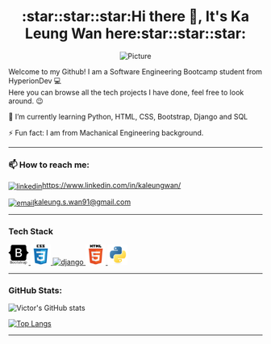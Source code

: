 



<h1 align ="center"> :star::star::star:Hi there 👋, It's Ka Leung Wan here:star::star::star: </h1>  
 <p align="center"> 
 <img alt="Picture" src="https://img.freepik.com/premium-vector/green-matrix-background-falling-numbers-screen-technology-stream-binary-code-digital-vector-illustration-hacking-concept_658411-81.jpg?w=1060" height="300" width="6000">
</p>

Welcome to my Github! I am a Software Engineering Bootcamp student from HyperionDev :computer:	
Here you can browse all the tech projects I have done, feel free to look around. :wink:

 

🌱 I’m currently learning Python, HTML, CSS, Bootstrap, Django and SQL

⚡ Fun fact: I am from Machanical Engineering background.

<hr/>

### 📫 How to reach me: 
<p align="left">
<a href="https://www.linkedin.com/in/kaleungwan/ target="blank"><img align="center" src="https://cdn-icons-png.flaticon.com/512/174/174857.png" alt="linkedin" height="30" width="30" />https://www.linkedin.com/in/kaleungwan/</a> 
</p>
<a href="kaleung.s.wan91@gmail.com target="blank"><img align="center" src="https://www.nidirect.gov.uk/sites/default/files/styles/nigov_full_1240_x2/public/images/email_logo.jpg?itok=w0tRFkLf" alt="email" height="30" width="30" />kaleung.s.wan91@gmail.com</a>


<hr/>

### Tech Stack
<p align="left"> <a href="https://getbootstrap.com" target="_blank" rel="noreferrer"> 
  <img src="https://raw.githubusercontent.com/devicons/devicon/master/icons/bootstrap/bootstrap-plain-wordmark.svg" alt="bootstrap" width="40" height="40"/> </a> <a href="https://www.w3schools.com/css/" target="_blank" rel="noreferrer"> 
  <img src="https://raw.githubusercontent.com/devicons/devicon/master/icons/css3/css3-original-wordmark.svg" alt="css3" width="40" height="40"/> </a> <a href="https://www.djangoproject.com/" target="_blank" rel="noreferrer"> 
  <img src="https://cdn.worldvectorlogo.com/logos/django.svg" alt="django" width="40" height="40"/> </a> <a href="https://www.w3.org/html/" target="_blank" rel="noreferrer"> 
  <img src="https://raw.githubusercontent.com/devicons/devicon/master/icons/html5/html5-original-wordmark.svg" alt="html5" width="40" height="40"/> </a>  <a href="https://www.python.org" target="_blank" rel="noreferrer"> <img src="https://raw.githubusercontent.com/devicons/devicon/master/icons/python/python-original.svg" alt="python" width="40" height="40"/> </a> </p>


<hr />

### GitHub Stats:
![Victor's GitHub stats](https://github-readme-stats.vercel.app/api?username=victorwan91&count_private=true)

[![Top Langs](https://github-readme-stats.vercel.app/api/top-langs/?username=victorwan91&layout=compact)](https://github.com/victorwan91/github-readme-stats)

<hr />
